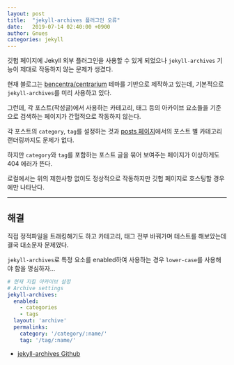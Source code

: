 ```yaml
---
layout: post
title:  "jekyll-archives 플러그인 오류"
date:   2019-07-14 02:40:00 +0900
author: Gnues
categories: jekyll
---
```


깃헙 페이지에 Jekyll 외부 플러그인을 사용할 수 있게 되었으나 `jekyll-archives` 기능이 제대로 작동하지 않는 문제가 생겼다.

현재 블로그는 [bencentra/centrarium](bencentra/centrarium) 테마를 기반으로 제작하고 있는데, 기본적으로 `jekyll-archives`를 미리 사용하고 있다.

그런데, 각 포스트(작성글)에서 사용하는 카테고리, 태그 등의 아카이브 요소들을 기준으로 검색하는 페이지가 간헐적으로 작동하지 않는다.

각 포스트의 `category`, `tag`를 설정하는 것과 [posts 페이지](https://gnueskob.github.io/posts/)에서의 포스트 별 카테고리 랜더링까지도 문제가 없다.

하지만 `category`와 `tag`를 포함하는 포스트 글을 묶어 보여주는 페이지가 이상하게도 404 에러가 뜬다.

로컬에서는 위의 제한사항 없이도 정상적으로 작동하지만 깃헙 페이지로 호스팅할 경우에만 나타난다.

***

## **해결**

직접 정적파일을 트래킹해기도 하고 카테고리, 태그 전부 바꿔가며 테스트를 해보았는데 결국 대소문자 문제였다.

`jekyll-archives`로 특정 요소를 enabled하여 사용하는 경우 `lower-case`를 사용해야 함을 명심하자...

```yml
# 현재 지킬 아카이브 설정
# Archive settings
jekyll-archives:
  enabled:
    - categories
    - tags
  layout: 'archive'
  permalinks:
    category: '/category/:name/'
    tag: '/tag/:name/'
```

- [jekyll-archives Github](https://github.com/jekyll/jekyll-archives/)
